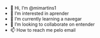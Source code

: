 - 👋 Hi, I’m @mimartins1
- 👀 I’m interested in aprender
- 🌱 I’m currently learning a navegar
- 💞️ I’m looking to collaborate on entender
- 📫 How to reach me pelo email

<!---
mimartins1/mimartins1 is a ✨ special ✨ repository because its `README.md` (this file) appears on your GitHub profile.
You can click the Preview link to take a look at your changes.
--->
